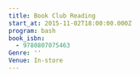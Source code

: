 ```yaml
---
title: Book Club Reading
start_at: 2015-11-02T18:00:00.000Z
program: bash
book_isbn:
  - 9780807075463
Genre: ''
Venue: In-store
---
```

